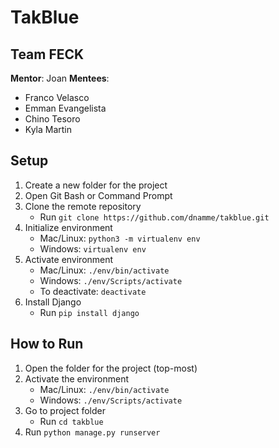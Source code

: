 # TakBlue
## Team FECK

**Mentor**: Joan
**Mentees**:
- Franco Velasco
- Emman Evangelista
- Chino Tesoro
- Kyla Martin

## Setup
1. Create a new folder for the project
2. Open Git Bash or Command Prompt
3. Clone the remote repository
    - Run `git clone https://github.com/dnamme/takblue.git`
4. Initialize environment
    - Mac/Linux: `python3 -m virtualenv env`
    - Windows: `virtualenv env`
5. Activate environment
    - Mac/Linux: `./env/bin/activate`
    - Windows: `./env/Scripts/activate`
    - To deactivate: `deactivate`
6. Install Django
    - Run `pip install django`

## How to Run
1. Open the folder for the project (top-most)
2. Activate the environment
    - Mac/Linux: `./env/bin/activate`
    - Windows: `./env/Scripts/activate`
3. Go to project folder
    - Run `cd takblue`
4. Run `python manage.py runserver`